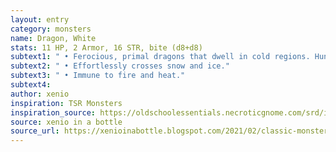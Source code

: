 ```yaml
---
layout: entry 
category: monsters
name: Dragon, White
stats: 11 HP, 2 Armor, 16 STR, bite (d8+d8)
subtext1: " • Ferocious, primal dragons that dwell in cold regions. Hunt dangerous prey and keep their bodies as trophies."
subtext2: " • Effortlessly crosses snow and ice."
subtext3: " • Immune to fire and heat."
subtext4: 
author: xenio
inspiration: TSR Monsters
inspiration_source: https://oldschoolessentials.necroticgnome.com/srd/index.php/Monster_Descriptions
source: xenio in a bottle
source_url: https://xenioinabottle.blogspot.com/2021/02/classic-monsters-for-cairnito-part-1.html
---
```

